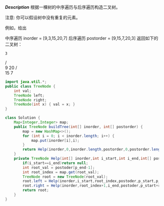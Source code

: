 ***Description***
 根据一棵树的中序遍历与后序遍历构造二叉树。

 注意:
 你可以假设树中没有重复的元素。

 例如，给出

 中序遍历 inorder = [9,3,15,20,7]
 后序遍历 postorder = [9,15,7,20,3]
 返回如下的二叉树：

    3
   / \
  9  20
 /  \
15   7

```java
import java.util.*;
public class TreeNode {
    int val;
    TreeNode left;
    TreeNode right;
    TreeNode(int x) { val = x; }
}

class Solution {
    Map<Integer,Integer> map;
    public TreeNode buildTree(int[] inorder, int[] postorder) {
        map = new HashMap<>();
        for (int i = 0; i < inorder.length; i++) {
            map.put(inorder[i],i);
        }
        return Help(inorder,0,inorder.length,postorder,0,postorder.length);
    }
    private TreeNode Help(int[] inorder,int i_start,int i_end,int[] postoder,int p_start,int p_end){
        if(i_start==i_end)return null;
        int root_val = postoder[p_end-1];
        int root_index = map.get(root_val);
        TreeNode root = new TreeNode(root_val);
        root.left = Help(inorder,i_start,root_index,postoder,p_start,p_start+root_index-i_start);
        root.right = Help(inorder,root_index+1,i_end,postoder,p_start+root_index-i_start,p_end-1);
        return root;
    }
}

